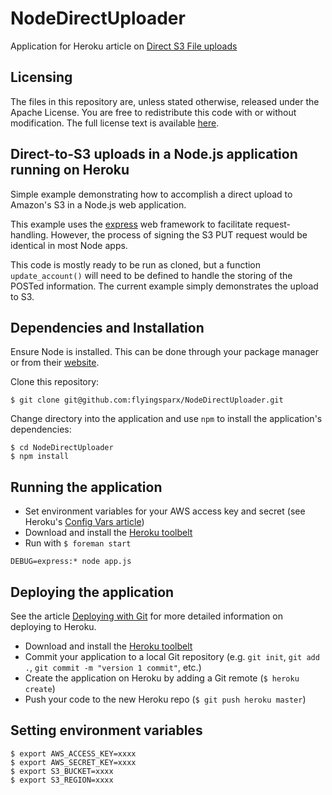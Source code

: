 NodeDirectUploader
===================

Application for Heroku article on [Direct S3 File uploads](https://devcenter.heroku.com/articles/s3-upload-node)

Licensing
----------

The files in this repository are, unless stated otherwise, released under the Apache License. You are free to redistribute this code with or without modification. The full license text is available [here](http://www.apache.org/licenses/LICENSE-2.0). 


Direct-to-S3 uploads in a Node.js application running on Heroku
-----------------------------------------------------------------------------

Simple example demonstrating how to accomplish a direct upload to Amazon's S3 in a Node.js web application.

This example uses the [express](http://expressjs.com/) web framework to facilitate request-handling. However, the process of signing the S3 PUT request would be identical in most Node apps.

This code is mostly ready to be run as cloned, but a function `update_account()` will need to be defined to handle the storing of the POSTed information. The current example simply demonstrates the upload to S3.


## Dependencies and Installation

Ensure Node is installed. This can be done through your package manager or from their [website](http://nodejs.org/).

Clone this repository:
```term
$ git clone git@github.com:flyingsparx/NodeDirectUploader.git
```

Change directory into the application and use `npm` to install the application's dependencies:
```term
$ cd NodeDirectUploader
$ npm install
```


## Running the application

* Set environment variables for your AWS access key and secret (see Heroku's  [Config Vars article](https://devcenter.heroku.com/articles/config-vars))
* Download and install the [Heroku toolbelt](https://toolbelt.heroku.com/)
* Run with ```$ foreman start```

```term
DEBUG=express:* node app.js
```

## Deploying the application 

See the article [Deploying with Git](https://devcenter.heroku.com/articles/git) for more detailed information on deploying to Heroku.

* Download and install the [Heroku toolbelt](https://toolbelt.heroku.com/)
* Commit your application to a local Git repository (e.g. `git init`, `git add .`, `git commit -m "version 1 commit"`, etc.)
* Create the application on Heroku by adding a Git remote (`$ heroku create`)
* Push your code to the new Heroku repo (`$ git push heroku master`)

## Setting environment variables
 
```term
$ export AWS_ACCESS_KEY=xxxx
$ export AWS_SECRET_KEY=xxxx
$ export S3_BUCKET=xxxx
$ export S3_REGION=xxxx
```

